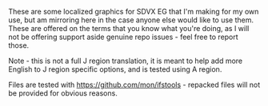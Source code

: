 These are some localized graphics for SDVX EG that I'm making for my own use, but am mirroring here in the case anyone else would like to use them. 
These are offered on the terms that you know what you're doing, as I will not be offering support aside genuine repo issues - feel free to report those.

Note - this is not a full J region translation, it is meant to help add more English to J region specific options, and is tested using A region. 

Files are tested with https://github.com/mon/ifstools - repacked files will not be provided for obvious reasons.
